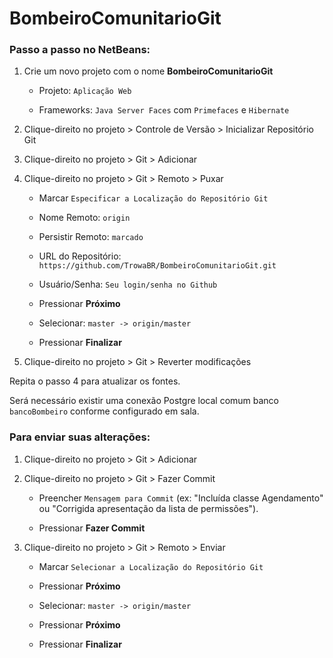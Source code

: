 # BombeiroComunitarioGit

### Passo a passo no NetBeans:

1. Crie um novo projeto com o nome **BombeiroComunitarioGit**

   * Projeto: `Aplicação Web`

   * Frameworks: `Java Server Faces` com `Primefaces` e `Hibernate`

1. Clique-direito no projeto > Controle de Versão > Inicializar Repositório Git

1. Clique-direito no projeto > Git > Adicionar

1. Clique-direito no projeto > Git > Remoto > Puxar

   * Marcar `Especificar a Localização do Repositório Git`

   * Nome Remoto: `origin`

   * Persistir Remoto: `marcado`

   * URL do Repositório: `https://github.com/TrowaBR/BombeiroComunitarioGit.git`

   * Usuário/Senha: `Seu login/senha no Github`

   * Pressionar **Próximo**

   * Selecionar: `master -> origin/master`

   * Pressionar **Finalizar**

1. Clique-direito no projeto > Git > Reverter modificações

Repita o passo 4 para atualizar os fontes.

Será necessário existir uma conexão Postgre local comum banco `bancoBombeiro` conforme configurado em sala.

### Para enviar suas alterações:

1. Clique-direito no projeto > Git > Adicionar

1. Clique-direito no projeto > Git > Fazer Commit

   * Preencher `Mensagem para Commit` (ex: "Incluída classe Agendamento" ou "Corrigida apresentação da lista de permissões").

   * Pressionar **Fazer Commit**

1. Clique-direito no projeto > Git > Remoto > Enviar

   * Marcar `Selecionar a Localização do Repositório Git`

   * Pressionar **Próximo**

   * Selecionar: `master -> origin/master`

   * Pressionar **Próximo**

   * Pressionar **Finalizar**
